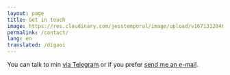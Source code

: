 ```yaml
---
layout: page
title: Get in touch
image: https://res.cloudinary.com/jesstemporal/image/upload/v1671312046/logo_mh5fv4.png
permalink: /contact/
lang: en
translated: /digaoi
---
```


You can talk to min [via Telegram](https://t.me/jtemporal) or if you prefer [send me an e-mail](mailto:hello@jtemporal.com).
